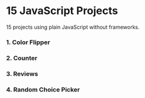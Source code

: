 # 15 JavaScript Projects

15 projects using plain JavaScript without frameworks.

### 1. Color Flipper

### 2. Counter

### 3. Reviews

### 4. Random Choice Picker
